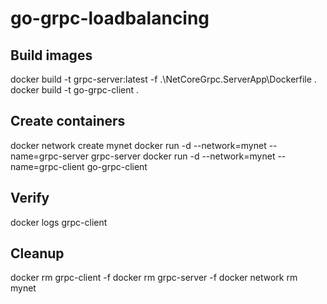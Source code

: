 # go-grpc-loadbalancing

## Build images
docker build -t grpc-server:latest -f .\NetCoreGrpc.ServerApp\Dockerfile .
docker build -t go-grpc-client .

## Create containers
docker network create mynet
docker run -d --network=mynet --name=grpc-server grpc-server 
docker run -d --network=mynet --name=grpc-client go-grpc-client

## Verify
docker logs grpc-client

## Cleanup
docker rm grpc-client -f
docker rm grpc-server -f
docker network rm mynet